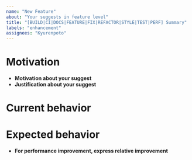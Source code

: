 ```yaml
---
name: "New Feature"
about: "Your suggests in feature level"
title: "[BUILD|CI|DOCS|FEATURE|FIX|REFACTOR|STYLE|TEST|PERF] Summary"
labels: "enhancement"
assignees: "Kyurenpoto"
---
```


<!--
 SPDX-FileCopyrightText: © 2025 Kyurenpoto <heal9179@gmail.com>
 SPDX-License-Identifier: MIT
-->

# Motivation

- **Motivation about your suggest**
- **Justification about your suggest**

# Current behavior

# Expected behavior

- **For performance improvement, express relative improvement**
